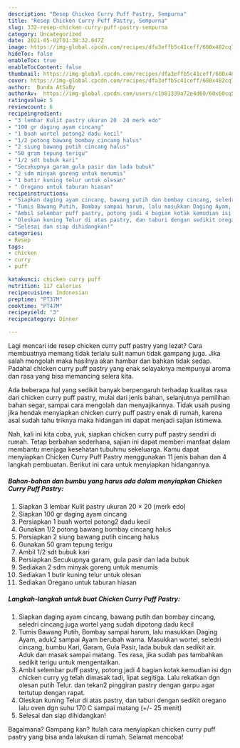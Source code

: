 ```yaml
---
description: "Resep Chicken Curry Puff Pastry, Sempurna"
title: "Resep Chicken Curry Puff Pastry, Sempurna"
slug: 332-resep-chicken-curry-puff-pastry-sempurna
category: Uncategorized
date: 2021-05-02T01:38:32.047Z
image: https://img-global.cpcdn.com/recipes/dfa3effb5c41ceff/680x482cq70/chicken-curry-puff-pastry-foto-resep-utama.jpg
hideToc: false
enableToc: true
enableTocContent: false
thumbnail: https://img-global.cpcdn.com/recipes/dfa3effb5c41ceff/680x482cq70/chicken-curry-puff-pastry-foto-resep-utama.jpg
cover: https://img-global.cpcdn.com/recipes/dfa3effb5c41ceff/680x482cq70/chicken-curry-puff-pastry-foto-resep-utama.jpg
author:  Bunda AtSaBy
authorAv:  https://img-global.cpcdn.com/users/c1b81339a72e4d60/60x60cq50/avatar.jpg
ratingvalue: 5
reviewcount: 6
recipeingredient:
- "3 lembar Kulit pastry ukuran 20  20 merk edo"
- "100 gr daging ayam cincang"
- "1 buah wortel potong2 dadu kecil"
- "1/2 potong bawang bombay cincang halus"
- "2 siung bawang putih cincang halus"
- "50 gram tepung terigu"
- "1/2 sdt bubuk kari"
- "Secukupnya garam gula pasir dan lada bubuk"
- "2 sdm minyak goreng untuk menumis"
- "1 butir kuning telur untuk olesan"
- " Oregano untuk taburan hiasan"
recipeinstructions:
- "Siapkan daging ayam cincang, bawang putih dan bombay cincang, seledri cincang juga wortel yang sudah dipotong dadu kecil"
- "Tumis Bawang Putih, Bombay sampai harum, lalu masukkan Daging Ayam, aduk2 sampai Ayam berubah warna. Masukkan wortel, seledri cincang, bumbu Kari, Garam, Gula Pasir, lada bubuk dan sedikit air. Aduk dan masak sampai matang. Tes rasa, jika sudah pas tambahkan sedikit terigu untuk mengentalkan."
- "Ambil selembar puff pastry, potong jadi 4 bagian kotak kemudian isi dgn chicken curry yg telah dimasak tadi, lipat segitiga. Lalu rekatkan dgn olesan putih Telur. dan tekan2 pinggiran pastry dengan garpu agar tertutup dengan rapat."
- "Oleskan kuning Telur di atas pastry, dan taburi dengan sedikit oregano lalu oven dgn suhu 170 C sampai matang (+/- 25 menit)"
- "Selesai dan siap dihidangkan!"
categories:
- Resep
tags:
- chicken
- curry
- puff

katakunci: chicken curry puff 
nutrition: 117 calories
recipecuisine: Indonesian
preptime: "PT37M"
cooktime: "PT47M"
recipeyield: "3"
recipecategory: Dinner

---
```



Lagi mencari ide resep chicken curry puff pastry yang lezat? Cara membuatnya memang tidak terlalu sulit namun tidak gampang juga. Jika salah mengolah maka hasilnya akan hambar dan bahkan tidak sedap. Padahal chicken curry puff pastry yang enak selayaknya mempunyai aroma dan rasa yang bisa memancing selera kita.


Ada beberapa hal yang sedikit banyak berpengaruh terhadap kualitas rasa dari chicken curry puff pastry, mulai dari jenis bahan, selanjutnya pemilihan bahan segar, sampai cara mengolah dan menyajikannya. Tidak usah pusing jika hendak menyiapkan chicken curry puff pastry enak di rumah, karena asal sudah tahu triknya maka hidangan ini dapat menjadi sajian istimewa.




Nah, kali ini kita coba, yuk, siapkan chicken curry puff pastry sendiri di rumah. Tetap berbahan sederhana, sajian ini dapat memberi manfaat dalam membantu menjaga kesehatan tubuhmu sekeluarga. Kamu dapat menyiapkan Chicken Curry Puff Pastry menggunakan 11 jenis bahan dan 4 langkah pembuatan. Berikut ini cara untuk menyiapkan hidangannya.

<!--inarticleads1-->

##### Bahan-bahan dan bumbu yang harus ada dalam menyiapkan Chicken Curry Puff Pastry:

1. Siapkan 3 lembar Kulit pastry ukuran 20 × 20 (merk edo)
1. Siapkan 100 gr daging ayam cincang
1. Persiapkan 1 buah wortel potong2 dadu kecil
1. Gunakan 1/2 potong bawang bombay cincang halus
1. Persiapkan 2 siung bawang putih cincang halus
1. Gunakan 50 gram tepung terigu
1. Ambil 1/2 sdt bubuk kari
1. Persiapkan Secukupnya garam, gula pasir dan lada bubuk
1. Sediakan 2 sdm minyak goreng untuk menumis
1. Sediakan 1 butir kuning telur untuk olesan
1. Sediakan  Oregano untuk taburan hiasan




<!--inarticleads2-->

##### Langkah-langkah untuk buat Chicken Curry Puff Pastry:

1. Siapkan daging ayam cincang, bawang putih dan bombay cincang, seledri cincang juga wortel yang sudah dipotong dadu kecil
1. Tumis Bawang Putih, Bombay sampai harum, lalu masukkan Daging Ayam, aduk2 sampai Ayam berubah warna. Masukkan wortel, seledri cincang, bumbu Kari, Garam, Gula Pasir, lada bubuk dan sedikit air. Aduk dan masak sampai matang. Tes rasa, jika sudah pas tambahkan sedikit terigu untuk mengentalkan.
1. Ambil selembar puff pastry, potong jadi 4 bagian kotak kemudian isi dgn chicken curry yg telah dimasak tadi, lipat segitiga. Lalu rekatkan dgn olesan putih Telur. dan tekan2 pinggiran pastry dengan garpu agar tertutup dengan rapat.
1. Oleskan kuning Telur di atas pastry, dan taburi dengan sedikit oregano lalu oven dgn suhu 170 C sampai matang (+/- 25 menit)
1. Selesai dan siap dihidangkan!



Bagaimana? Gampang kan? Itulah cara menyiapkan chicken curry puff pastry yang bisa anda lakukan di rumah. Selamat mencoba!
